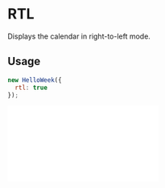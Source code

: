 # RTL

Displays the calendar in right-to-left mode.

## Usage

```js
new HelloWeek({
  rtl: true
});
```

<iframe
    src="docs/v2/demos/11-rtl.html"
    frameborder="no"
    allowfullscreen="allowfullscreen">
</iframe>
